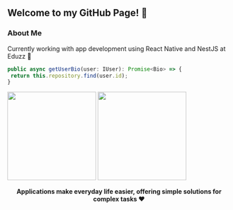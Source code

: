 ## Welcome to my GitHub Page! 👋

### About Me

Currently working with app development using React Native and NestJS at Eduzz :yellow_heart:

```ts
public async getUserBio(user: IUser): Promise<Bio> => {
 return this.repository.find(user.id);
}
```
<a style="text-decoration: none;" href="https://github.com/LcsCefali" align="center">
  <img height=200 align="center" src="https://github-readme-stats-eight-delta-16.vercel.app/api?username=LcsCefali&show_icons=true&include_all_commits=true&count_private=true&hide=stars&show=reviews,prs_merged,prs_merged_percentage&theme=transparent"/>
  <img height=200 align="center" src="https://github-readme-stats-eight-delta-16.vercel.app/api/top-langs/?username=LcsCefali&theme=transparent&layout=pie"/>
</a>

<div style="display: inline_block" align="center"><br>
 <b>Applications make everyday life easier, offering simple solutions for complex tasks ❤</b>
</div>
